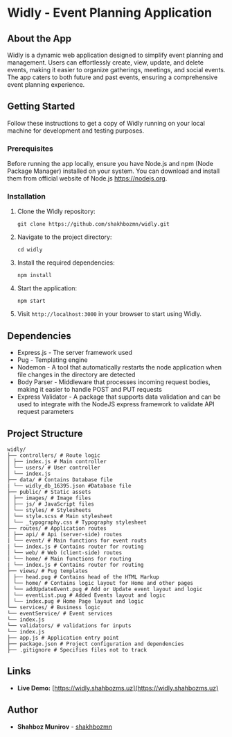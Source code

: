 # Widly - Event Planning Application

## About the App

Widly is a dynamic web application designed to simplify event planning and management. Users can effortlessly create, view, update, and delete events, making it easier to organize gatherings, meetings, and social events. The app caters to both future and past events, ensuring a comprehensive event planning experience.

## Getting Started

Follow these instructions to get a copy of Widly running on your local machine for development and testing purposes.

### Prerequisites

Before running the app locally, ensure you have Node.js and npm (Node Package Manager) installed on your system. You can download and install them from official website of Node.js https://nodejs.org.

### Installation

1. Clone the Widly repository:
    ```
    git clone https://github.com/shakhbozmn/widly.git
    ```

2. Navigate to the project directory:
    ```
    cd widly
    ```

3. Install the required dependencies:
    ```
    npm install
    ```

4. Start the application:
    ```
    npm start
    ```

5. Visit `http://localhost:3000` in your browser to start using Widly.

## Dependencies

- Express.js - The server framework used
- Pug - Templating engine
- Nodemon - A tool that automatically restarts the node application when file changes in the directory are detected
- Body Parser - Middleware that processes incoming request bodies, making it easier to handle POST and PUT requests
- Express Validator - A package that supports data validation and can be used to integrate with the NodeJS express framework to validate API request parameters

## Project Structure

```
widly/
├── controllers/ # Route logic
│ ├── index.js # Main controller
│ └── users/ # User controller
│ └── index.js
├── data/ # Contains Database file
| └── widly_db_16395.json #Database file
├── public/ # Static assets
│ ├── images/ # Image files
│ ├── js/ # JavaScript files
│ └── styles/ # Stylesheets
│ └── style.scss # Main stylesheet
│ └── _typography.css # Typography stylesheet
├── routes/ # Application routes
│ ├── api/ # Api (server-side) routes
| └── event/ # Main functions for event routs
| └── index.js # Contains router for routing
│ └── web/ # Web (client-side) routes
| └── home/ # Main functions for routing
| └── index.js # Contains router for routing
├── views/ # Pug templates
│ ├── head.pug # Contains head of the HTML Markup
│ └── home/ # Contains logic layout for Home and other pages
│ └── addUpdateEvent.pug # Add or Update event layout and logic
│ └── eventList.pug # Added Events layout and logic
│ └── index.pug # Home Page layout and logic
└── services/ # Business logic
└── eventService/ # Event services
└── index.js
└── validators/ # validations for inputs
└── index.js
├── app.js # Application entry point
├── package.json # Project configuration and dependencies
├── .gitignore # Specifies files not to track
```

## Links

- **Live Demo:** [https://widly.shahbozms.uz](https://widly.shahbozms.uz)

## Author

- **Shahboz Munirov** - [shakhbozmn](https://github.com/shakhbozmn)

